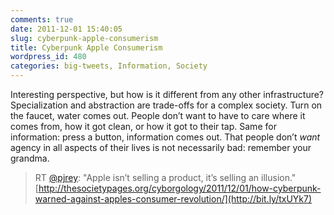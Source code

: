 ```yaml
---
comments: true
date: 2011-12-01 15:40:05
slug: cyberpunk-apple-consumerism
title: Cyberpunk Apple Consumerism
wordpress_id: 480
categories: big-tweets, Information, Society
---
```


Interesting perspective, but how is it different from any other infrastructure? Specialization and abstraction are trade-offs for a complex society. Turn on the faucet, water comes out. People don’t want to have to care where it comes from, how it got clean, or how it got to their tap. Same for information: press a button, information comes out. That people don’t _want_ agency in all aspects of their lives is not necessarily bad: remember your grandma.


> RT [@pjrey](http://twitter.com/pjrey): "Apple isn’t selling a product, it’s selling an illusion." [http://thesocietypages.org/cyborgology/2011/12/01/how-cyberpunk-warned-against-apples-consumer-revolution/](http://bit.ly/txUYk7)
